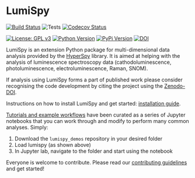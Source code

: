 # LumiSpy

[![Build Status](https://dev.azure.com/Lumispy/lumispy/_apis/build/status/LumiSpy.lumispy?branchName=master)](https://dev.azure.com/Lumispy/lumispy/_build/latest?definitionId=3&branchName=master)
![Tests](https://github.com/lumispy/lumispy/workflows/Tests/badge.svg)
[![Codecov Status](https://codecov.io/gh/lumispy/lumispy/branch/master/graph/badge.svg?token=8ZFX8X4Z1I)](https://codecov.io/gh/lumispy/lumispy)

[![License: GPL v3](https://img.shields.io/badge/License-GPLv3-blue.svg)](https://www.gnu.org/licenses/gpl-3.0)
[![Python Version](https://img.shields.io/pypi/pyversions/lumispy.svg?style=flat)](https://pypi.python.org/pypi/lumispy)
[![PyPi Version](http://img.shields.io/pypi/v/lumispy.svg?style=flat)](https://pypi.python.org/pypi/lumispy)
[![DOI](https://zenodo.org/badge/222482347.svg)](https://zenodo.org/badge/latestdoi/222482347)

LumiSpy is an extension Python package for multi-dimensional data analysis 
provided by the [HyperSpy](http://hyperspy.org) library. It is aimed at helping 
with the analysis of luminescence spectroscopy data (cathodoluminescence, 
photoluminescence, electroluminescence, Raman, SNOM).

If analysis using LumiSpy forms a part of published work please consider 
recognising the code development by citing the project using the [Zenodo-DOI](https://zenodo.org/badge/latestdoi/222482347).

Instructions on how to install LumiSpy and get started: [installation guide](www.github.com/lumispy/lumispy/blob/master/INSTALLATION.md).

[Tutorials and example workflows](https://github.com/lumispy/lumispy-demos)
have been curated as a series of Jupyter notebooks that you can work through 
and modify to perform many common analyses. Simply:

1. Download the `lumispy_demos` repository in your desired folder
2. Load lumispy (as shown above)
3. In Jupyter lab, navigate to the folder and start using the notebook

Everyone is welcome to contribute. Please read our
[contributing guidelines](https://github.com/lumispy/lumispy/blob/master/.github/CONTRIBUTING.md) and get started!
